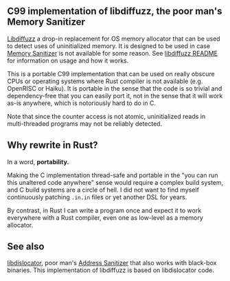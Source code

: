 ## C99 implementation of libdiffuzz, the poor man's Memory Sanitizer

[Libdiffuzz](https://github.com/Shnatsel/libdiffuzz) a drop-in replacement for OS memory allocator that can be used to detect uses of uninitialized memory. It is designed to be used in case [Memory Sanitizer](https://clang.llvm.org/docs/MemorySanitizer.html) is not available for some reason. See [libdiffuzz README](https://github.com/Shnatsel/libdiffuzz) for information on usage and how it works.

This is a portable C99 implementation that can be used on really obscure CPUs or operating systems where Rust compiler is not available (e.g. OpenRISC or Haiku). It is portable in the sense that the code is so trivial and dependency-free that you can easily port it, not in the sense that it will work as-is anywhere, which is notoriously hard to do in C.

Note that since the counter access is not atomic, uninitialized reads in multi-threaded programs may not be reliably detected.

## Why rewrite in Rust?

In a word, **portability.**

Making the C implementation thread-safe and portable in the "you can run this unaltered code anywhere" sense would require a complex build system, and C build systems are a circle of hell. I did not want to find myself continuously patching `.in.in` files or yet another DSL for years.

By contrast, in Rust I can write a program once and expect it to work everywhere with a Rust compiler, even one as low-level as a memory allocator.

## See also

[libdislocator](https://github.com/mirrorer/afl/tree/master/libdislocator), poor man's [Address Sanitizer](https://clang.llvm.org/docs/AddressSanitizer.html) that also works with black-box binaries. This implementation of libdiffuzz is based on libdislocator code.
